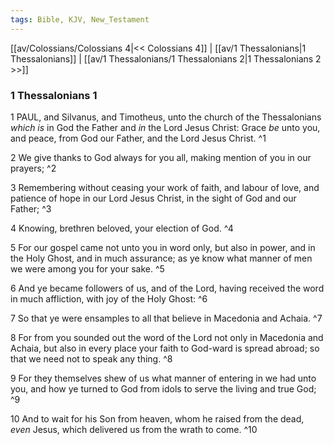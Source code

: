 ```yaml
---
tags: Bible, KJV, New_Testament
---
```


[[av/Colossians/Colossians 4|<< Colossians 4]] | [[av/1 Thessalonians|1 Thessalonians]] | [[av/1 Thessalonians/1 Thessalonians 2|1 Thessalonians 2 >>]]

### 1 Thessalonians 1

1 PAUL, and Silvanus, and Timotheus, unto the church of the Thessalonians _which_ _is_ in God the Father and _in_ the Lord Jesus Christ: Grace _be_ unto you, and peace, from God our Father, and the Lord Jesus Christ. ^1

2 We give thanks to God always for you all, making mention of you in our prayers; ^2

3 Remembering without ceasing your work of faith, and labour of love, and patience of hope in our Lord Jesus Christ, in the sight of God and our Father; ^3

4 Knowing, brethren beloved, your election of God. ^4

5 For our gospel came not unto you in word only, but also in power, and in the Holy Ghost, and in much assurance; as ye know what manner of men we were among you for your sake. ^5

6 And ye became followers of us, and of the Lord, having received the word in much affliction, with joy of the Holy Ghost: ^6

7 So that ye were ensamples to all that believe in Macedonia and Achaia. ^7

8 For from you sounded out the word of the Lord not only in Macedonia and Achaia, but also in every place your faith to God-ward is spread abroad; so that we need not to speak any thing. ^8

9 For they themselves shew of us what manner of entering in we had unto you, and how ye turned to God from idols to serve the living and true God; ^9

10 And to wait for his Son from heaven, whom he raised from the dead, _even_ Jesus, which delivered us from the wrath to come. ^10
